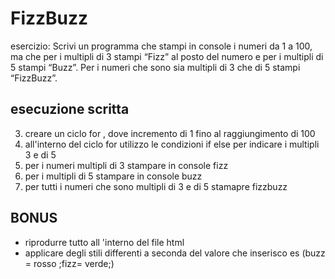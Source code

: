 # FizzBuzz

esercizio:
Scrivi un programma che stampi in console i numeri da 1 a 100, ma che per i multipli di 3 stampi “Fizz” al posto del numero e per i multipli di 5 stampi “Buzz”. Per i numeri che sono sia multipli di 3 che di 5 stampi “FizzBuzz”.

## esecuzione scritta
3. creare un ciclo for , dove incremento di 1 fino al raggiungimento di 100
4. all'interno del ciclo for  utilizzo le condizioni if else per indicare i multipli 3 e di 5
5. per i numeri multipli di 3 stampare in console fizz 
6. per i multipli di 5 stampare in console buzz
7. per tutti i numeri che sono multipli di 3 e di 5 stamapre fizzbuzz

## BONUS

- riprodurre tutto all 'interno del file html
- applicare degli stili differenti  a seconda del valore che  inserisco es (buzz = rosso ;fizz= verde;)